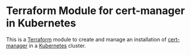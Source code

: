 # Terraform Module for cert-manager in Kubernetes

This is a [Terraform](https://www.terraform.io/) module to create and
manage an installation of [cert-manager](https://cert-manager.io/) in a
[Kubernetes](https://kubernetes.io/) cluster.
